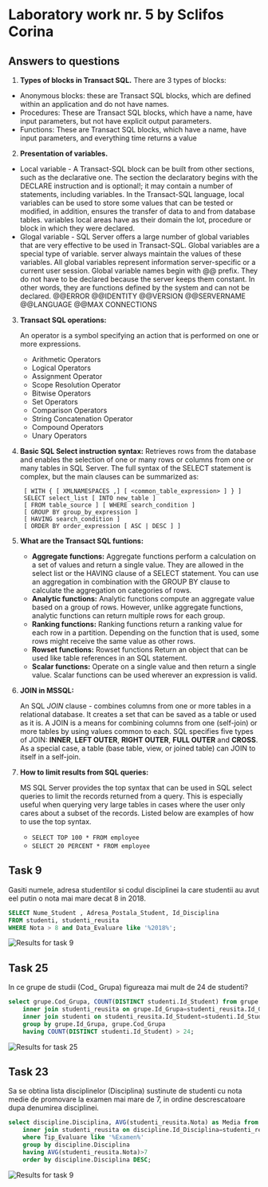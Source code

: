 # Laboratory work nr. 5 by Sclifos Corina

## Answers to questions
1. **Types of blocks in Transact SQL.**
	There are 3 types of blocks:
  * Anonymous blocks: these are Transact SQL blocks, which are defined within an application and do not have names.
  * Procedures: These are Transact SQL blocks, which have a name, have input parameters, but not
have explicit output parameters.
  * Functions: These are Transact SQL blocks, which have a name, have input parameters, and everything
time returns a value
2. **Presentation of variables.**
* Local variable - A Transact-SQL block can be built from other sections, such as the declarative one. The section
the declaratory begins with the DECLARE instruction and is optional!; it may contain a number of statements,
including variables.
In the Transact-SQL language, local variables can be used to store some values that can be
tested or modified, in addition, ensures the transfer of data to and from database tables. variables
local areas have as their domain the lot, procedure or block in which they were declared. 
* Glogal variable - SQL Server offers a large number of global variables that are very effective to be
used in Transact-SQL. Global variables are a special type of variable. server always maintain the values of these variables. All global variables represent information server-specific or a current user session.
Global variable names begin with @@ prefix. They do not have to be declared because
the server keeps them constant. In other words, they are functions defined by the system and can not be
declared.
@@ERROR
@@IDENTITY
@@VERSION
@@SERVERNAME
@@LANGUAGE
@@MAX CONNECTIONS

3. **Transact SQL operations:**

    An operator is a symbol specifying an action that is performed on one or more expressions.
    - Arithmetic Operators
    - Logical Operators
    - Assignment Operator
    - Scope Resolution Operator
    - Bitwise Operators
    - Set Operators
    - Comparison Operators
    - String Concatenation Operator
    - Compound Operators
    - Unary Operators

4. **Basic SQL Select instruction syntax:**
    Retrieves rows from the database and enables the selection of one or many rows or columns from one or many tables in SQL Server. The full syntax of the SELECT statement is complex, but the main clauses can be summarized as:


        [ WITH { [ XMLNAMESPACES ,] [ <common_table_expression> ] } ]  
        SELECT select_list [ INTO new_table ]  
        [ FROM table_source ] [ WHERE search_condition ]  
        [ GROUP BY group_by_expression ]  
        [ HAVING search_condition ]  
        [ ORDER BY order_expression [ ASC | DESC ] ]  

5. **What are the Transact SQL funtions:**
    - **Aggregate functions:** Aggregate functions perform a calculation on a set of values and return a single value. They are allowed in the select list or the HAVING clause of a SELECT statement. You can use an aggregation in combination with the GROUP BY clause to calculate the aggregation on categories of rows.
    - **Analytic functions:** Analytic functions compute an aggregate value based on a group of rows. However, unlike aggregate functions, analytic functions can return multiple rows for each group.
    - **Ranking functions:** Ranking functions return a ranking value for each row in a partition. Depending on the function that is used, some rows might receive the same value as other rows.
    - **Rowset functions:** Rowset functions Return an object that can be used like table references in an SQL statement.
    - **Scalar functions:** Operate on a single value and then return a single value. Scalar functions can be used wherever an expression is valid.

6. **JOIN in MSSQL:** 

   An SQL *JOIN* clause - combines columns from one or more tables in a relational database. It creates a set that can be saved as a table or used as it is. A JOIN is a means for combining columns from one (self-join) or more tables by using values common to each.
   SQL specifies five types of JOIN: **INNER**, **LEFT OUTER**, **RIGHT OUTER**, **FULL OUTER** and **CROSS**. As a special case, a table (base table, view, or joined table) can JOIN to itself in a self-join. 

7. **How to limit results from SQL queries:**

    MS SQL Server provides the top syntax that can be used in SQL select queries to limit the records returned from a query. This is especially useful when querying very large tables in cases where the user only cares about a subset of the records. Listed below are examples of how to use the top syntax.
	- `SELECT TOP 100 * FROM employee`
	- `SELECT 20 PERCENT * FROM employee`

## Task 9
Gasiti numele, adresa studentilor si codul disciplinei la care studentii au avut eel putin o nota mai
mare decat 8 in 2018.
```sql
SELECT Nume_Student , Adresa_Postala_Student, Id_Disciplina
FROM studenti, studenti_reusita
WHERE Nota > 8 and Data_Evaluare like '%2018%';
```
![Results for task 9](images/lab4_9.JPG)

## Task 25
In ce grupe de studii (Cod_ Grupa) figureaza mai mult de 24 de studenti?
```sql
select grupe.Cod_Grupa, COUNT(DISTINCT studenti.Id_Student) from grupe
	inner join studenti_reusita on grupe.Id_Grupa=studenti_reusita.Id_Grupa
	inner join studenti on studenti_reusita.Id_Student=studenti.Id_Student
	group by grupe.Id_Grupa, grupe.Cod_Grupa
	having COUNT(DISTINCT studenti.Id_Student) > 24;
```
![Results for task 25](images/lab4_25.JPG)

## Task 23
Sa se obtina lista disciplinelor (Disciplina) sustinute de studenti cu nota medie de promovare la
examen mai mare de 7, in ordine descrescatoare dupa denumirea disciplinei.
```sql
select discipline.Disciplina, AVG(studenti_reusita.Nota) as Media from discipline
	inner join studenti_reusita on discipline.Id_Disciplina=studenti_reusita.Id_Disciplina
	where Tip_Evaluare like '%Examen%'
	group by discipline.Disciplina
	having AVG(studenti_reusita.Nota)>7
	order by discipline.Disciplina DESC;
```
![Results for task 9](images/lab4_23.JPG)
